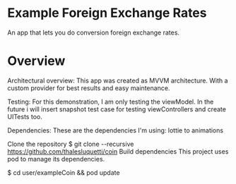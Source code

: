# Example Foreign Exchange Rates
An app that lets you do conversion foreign exchange rates.

# Overview

Architectural overview:
This app was created as MVVM architecture. With a custom provider for best results and easy maintenance. 

Testing:
For this demonstration, I am only testing the viewModel.
In the future i will insert snapshot test case for testing viewControllers and create UITests too.

Dependencies:
These are the dependencies I'm using:
lottie to animations

Clone the repository
$ git clone --recursive https://github.com/thalesluquetti/coin
Build dependencies
This project uses pod to manage its dependencies.

$ cd user/exampleCoin && pod update
